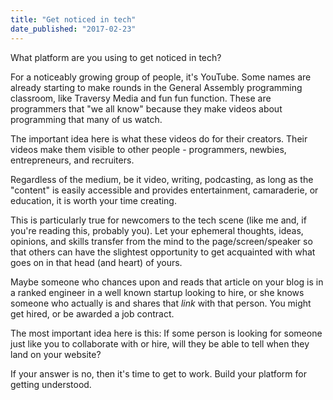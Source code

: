 ```yaml
---
title: "Get noticed in tech"
date_published: "2017-02-23"
---
```


What platform are you using to get noticed in tech?

For a noticeably growing group of people, it's YouTube. Some names are already starting to make rounds in the General Assembly programming classroom, like Traversy Media and fun fun function. These are programmers that "we all know" because they make videos about programming that many of us watch.

The important idea here is what these videos do for their creators. Their videos make them visible to other people - programmers, newbies, entrepreneurs, and recruiters.

Regardless of the medium, be it video, writing, podcasting, as long as the "content" is easily accessible and provides entertainment, camaraderie, or education, it is worth your time creating.

This is particularly true for newcomers to the tech scene (like me and, if you're reading this, probably you). Let your ephemeral thoughts, ideas, opinions, and skills transfer from the mind to the page/screen/speaker so that others can have the slightest opportunity to get acquainted with what goes on in that head (and heart) of yours.

Maybe someone who chances upon and reads that article on your blog is in a ranked engineer in a well known startup looking to hire, or she knows someone who actually is and shares that _link_ with that person. You might get hired, or be awarded a job contract.

The most important idea here is this: If some person is looking for someone just like you to collaborate with or hire, will they be able to tell when they land on your website?

If your answer is no, then it's time to get to work. Build your platform for getting understood.
